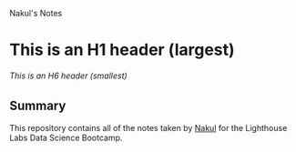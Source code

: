 Nakul's Notes
# This is an H1 header (largest)
###### This is an H6 header (smallest)

## Summary 

This repository contains all of the notes taken by [Nakul](https://github.com/quantng/lighthouse-data-notes) for the Lighthouse Labs Data Science Bootcamp.